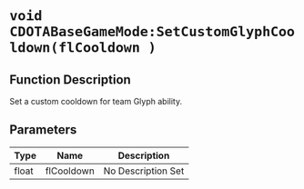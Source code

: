 # `void CDOTABaseGameMode:SetCustomGlyphCooldown(flCooldown )`
## Function Description
Set a custom cooldown for team Glyph ability.
## Parameters
Type|Name|Description
--|--|--
float|flCooldown|No Description Set
